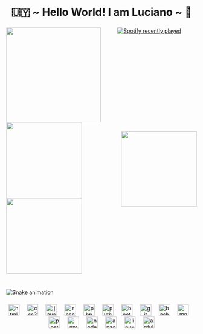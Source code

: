 <br clear="both">

<h1 align="center">🇺🇾 ~ Hello World! I am Luciano ~ 🧉</h1>

###

<img align="left" height="250" src="https://media2.giphy.com/media/v1.Y2lkPTc5MGI3NjExdzFneHhvMXQ0dTJ1cndlZjN3d2huZjc4dGlkZXFrbnZ3M3d2empnciZlcD12MV9pbnRlcm5hbF9naWZfYnlfaWQmY3Q9Zw/OVMKHzlMl58XxRcBtH/giphy.gif"  />

###

<div align="center">
  <a href="https://open.spotify.com/user/g67zersodslpplnokxm86dzqp">
    <img src="https://spotify-recently-played-readme.vercel.app/api?user=g67zersodslpplnokxm86dzqp&count=3&unique=true" alt="Spotify recently played"  />
  </a>
</div>

###

<br clear="both">

<img align="left" height="200" src="https://media4.giphy.com/media/v1.Y2lkPTc5MGI3NjExY2htazE5d3J5ejZjejJqY29xemdyeWJqOW44dWJzd3Q0dGN2ZW5rZSZlcD12MV9pbnRlcm5hbF9naWZfYnlfaWQmY3Q9Zw/wxHlJMpJangaysQte8/giphy.gif"  />

###

<img align="right" height="200" src="https://media0.giphy.com/media/v1.Y2lkPTc5MGI3NjExeXgzaTF2MTY4NGFpa2NleGdqOGw4eTVjaWhoNXU4dnV6YXN4bXdkYSZlcD12MV9pbnRlcm5hbF9naWZfYnlfaWQmY3Q9Zw/8Ff2YxvwFDWl623bgR/giphy.gif"  />

###

<div align="left">
  <img height="200" src="https://media1.giphy.com/media/v1.Y2lkPTc5MGI3NjExbXRhZXM5bjl4ZGIxbnl3YTlia3p3YWdmYmJ4Yms5bXZ6bWo0ZWRuOCZlcD12MV9pbnRlcm5hbF9naWZfYnlfaWQmY3Q9Zw/11YnPdA5eN06Xe/giphy.gif"  />
</div>

###

<br clear="both">

<img src="https://raw.githubusercontent.com/maurodesouz/maurodesouz/output/snake.svg" alt="Snake animation" />

###

<div align="center">
  <img src="https://cdn.jsdelivr.net/gh/devicons/devicon/icons/html5/html5-original.svg" height="30" alt="html5 logo"  />
  <img width="12" />
  <img src="https://cdn.jsdelivr.net/gh/devicons/devicon/icons/css3/css3-original.svg" height="30" alt="css3 logo"  />
  <img width="12" />
  <img src="https://cdn.jsdelivr.net/gh/devicons/devicon/icons/javascript/javascript-original.svg" height="30" alt="javascript logo"  />
  <img width="12" />
  <img src="https://cdn.jsdelivr.net/gh/devicons/devicon/icons/react/react-original.svg" height="30" alt="react logo"  />
  <img width="12" />
  <img src="https://cdn.jsdelivr.net/gh/devicons/devicon/icons/php/php-original.svg" height="30" alt="php logo"  />
  <img width="12" />
  <img src="https://cdn.jsdelivr.net/gh/devicons/devicon/icons/python/python-original.svg" height="30" alt="python logo"  />
  <img width="12" />
  <img src="https://cdn.jsdelivr.net/gh/devicons/devicon/icons/bootstrap/bootstrap-original.svg" height="30" alt="bootstrap logo"  />
  <img width="12" />
  <img src="https://cdn.jsdelivr.net/gh/devicons/devicon/icons/git/git-original.svg" height="30" alt="git logo"  />
  <img width="12" />
  <img src="https://cdn.jsdelivr.net/gh/devicons/devicon/icons/bash/bash-original.svg" height="30" alt="bash logo"  />
  <img width="12" />
  <img src="https://cdn.jsdelivr.net/gh/devicons/devicon/icons/mongodb/mongodb-original.svg" height="30" alt="mongodb logo"  />
  <img width="12" />
  <img src="https://cdn.jsdelivr.net/gh/devicons/devicon/icons/postgresql/postgresql-original.svg" height="30" alt="postgresql logo"  />
  <img width="12" />
  <img src="https://cdn.jsdelivr.net/gh/devicons/devicon/icons/mysql/mysql-original.svg" height="30" alt="mysql logo"  />
  <img width="12" />
  <img src="https://cdn.jsdelivr.net/gh/devicons/devicon/icons/nodejs/nodejs-original.svg" height="30" alt="nodejs logo"  />
  <img width="12" />
  <img src="https://cdn.jsdelivr.net/gh/devicons/devicon/icons/apache/apache-original.svg" height="30" alt="apache logo"  />
  <img width="12" />
  <img src="https://cdn.jsdelivr.net/gh/devicons/devicon/icons/linux/linux-original.svg" height="30" alt="linux logo"  />
  <img width="12" />
  <img src="https://cdn.jsdelivr.net/gh/devicons/devicon/icons/arduino/arduino-original.svg" height="30" alt="arduino logo"  />
</div>

###
